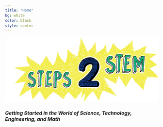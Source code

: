 ```yaml
---
title: "Home"
bg: white
color: black
style: center
---
```


<div>
<img class="row full column"   src="img/title.jpg" alt="Steps2STEM" title="Steps2STEM" />
</div>

### _Getting Started in the World of Science, Technology, Engineering, and Math_

